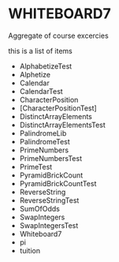 # WHITEBOARD7 
Aggregate of  course excercies 


this is a list of items
* AlphabetizeTest 	
*	Alphetize 	
*	Calendar 	
* CalendarTest
*	CharacterPosition 	
*	[CharacterPositionTest] 	
*	DistinctArrayElements 	
*	DistinctArrayElementsTest 	
*	PalindromeLib 	
*	PalindromeTest 	
*	PrimeNumbers 	
*	PrimeNumbersTest 	
*	PrimeTest 	
*	PyramidBrickCount 
*	PyramidBrickCountTest 
*	ReverseString 	
*	ReverseStringTest 	
*	SumOfOdds 	
*	SwapIntegers 	
*	SwapIntegersTest 	
*	Whiteboard7 	
*	pi 	
*	tuition 	






